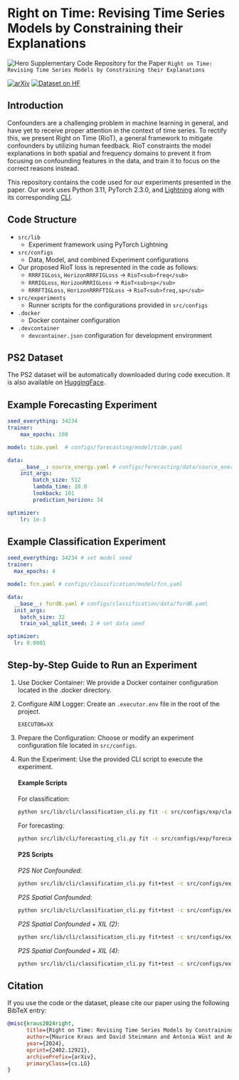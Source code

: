 # Right on Time: Revising Time Series Models by Constraining their Explanations
![Hero](riot_hero_v2_git.png)
Supplementary Code Repository for the Paper `Right on Time: Revising Time Series Models by Constraining their Explanations`

[![arXiv](https://img.shields.io/badge/arXiv-1234.56789-b31b1b.svg?style=flat-square)](https://arxiv.org/abs/2402.12921)
[![Dataset on HF](https://huggingface.co/datasets/huggingface/badges/resolve/main/dataset-on-hf-lg.svg)](https://huggingface.co/datasets/AIML-TUDA/P2S)

## Introduction
Confounders are a challenging problem in machine learning in general, and have yet to receive proper attention in the context of time series. To rectify this, we present Right on Time (RioT), a general framework to mitigate confounders by utilizing human feedback. RioT constraints the model explanations in both spatial and frequency domains to prevent it from focusing on confounding features in the data, and train it to focus on the correct reasons instead.

This repository contains the code used for our experiments presented in the paper. Our work uses Python 3.11, PyTorch 2.3.0, and [Lightning](https://lightning.ai) along with its corresponding [CLI](https://lightning.ai/docs/pytorch/stable/api/lightning.pytorch.cli.LightningCLI.html).

## Code Structure
- `src/lib`
    - Experiment framework using PyTorch Lightning
- `src/configs`
    - Data, Model, and combined Experiment configurations
- Our proposed RioT loss is represented in the code as follows:
  - `RRRFIGLoss`, `HorizonRRRFIGLoss` -> `RioT<sub>freq</sub>`
  - `RRRIGLoss`, `HorizonRRRIGLoss` -> `RioT<sub>sp</sub>`
  - `RRRFTIGLoss`, `HorizonRRRFTIGLoss` -> `RioT<sub>freq,sp</sub>`
- `src/experiments`
    - Runner scripts for the configurations provided in `src/configs`
- `.docker`
    - Docker container configuration
- `.devcontainer`
    - `devcontainer.json` configuration for development environment

## PS2 Dataset
The PS2 dataset will be automatically downloaded during code execution. It is also available on [HuggingFace](https://huggingface.co/datasets/AIML-TUDA/P2S).

## Example Forecasting Experiment 

```yaml
seed_everything: 34234
trainer:
    max_epochs: 100 

model: tide.yaml  # configs/forecasting/model/tide.yaml

data: 
    __base__: source_energy.yaml # configs/forecasting/data/source_energy.yaml
    init_args:
        batch_size: 512
        lambda_time: 10.0 
        lookback: 101 
        prediction_horizon: 34 

optimizer:
    lr: 1e-3
```

## Example Classification Experiment

```yaml
seed_everything: 34234 # set model seed
trainer:
  max_epochs: 4

model: fcn.yaml # configs/classification/model/fcn.yaml

data: 
  __base__: fordB.yaml # configs/classification/data/fordB.yaml
  init_args:
    batch_size: 32
    train_val_split_seed: 2 # set data seed

optimizer:
  lr: 0.0001


```

## Step-by-Step Guide to Run an Experiment
1. Use Docker Container: We provide a Docker container configuration located in the .docker directory.
2. Configure AIM Logger: Create an `.executor.env` file in the root of the project.
    ```env
    EXECUTOR=XX
    ```
3. Prepare the Configuration: Choose or modify an experiment configuration file located in `src/configs`.
4. Run the Experiment: Use the provided CLI script to execute the experiment.
    #### Example Scripts 
    For classification:

    ```bash
    python src/lib/cli/classification_cli.py fit -c src/configs/exp/classification/test.yaml
    ```

    For forecasting:

      ```sh
      python src/lib/cli/forecasting_cli.py fit -c src/configs/exp/forecasting/test.yaml
      ```

    #### P2S Scripts
    *P2S Not Confounded*:

    ```bash
    python src/lib/cli/classification_cli.py fit+test -c src/configs/exp/classification/p2s_no_conf.yaml --seed_everything=34234 --experiment_name="P2S FCN" --run_name="P2S Not Confounded"
    ```

    *P2S Spatial Confounded*:
    ```bash
    python src/lib/cli/classification_cli.py fit+test -c src/configs/exp/classification/p2s_conf.yaml --seed_everything=34234 --experiment_name="P2S FCN" --run_name="P2S Spatial Confounded"
    ```

    *P2S Spatial Confounded + XIL (2)*:
    ```bash
    python src/lib/cli/classification_cli.py fit+test -c src/configs/exp/classification/p2s_conf_2.yaml --seed_everything=34234 --experiment_name="P2S FCN" --run_name="P2S Spatial Confounded + XIL (2)"
    ```

    *P2S Spatial Confounded + XIL (4)*:
    ```bash
    python src/lib/cli/classification_cli.py fit+test -c src/configs/exp/classification/p2s_conf_4.yaml --seed_everything=34234 --experiment_name="P2S FCN" --run_name="P2S Spatial Confounded + XIL (4)"
    ```

## Citation

If you use the code or the dataset, please cite our paper using the following BibTeX entry:

```bibtex
@misc{kraus2024right,
      title={Right on Time: Revising Time Series Models by Constraining their Explanations}, 
      author={Maurice Kraus and David Steinmann and Antonia Wüst and Andre Kokozinski and Kristian Kersting},
      year={2024},
      eprint={2402.12921},
      archivePrefix={arXiv},
      primaryClass={cs.LG}
}
```

